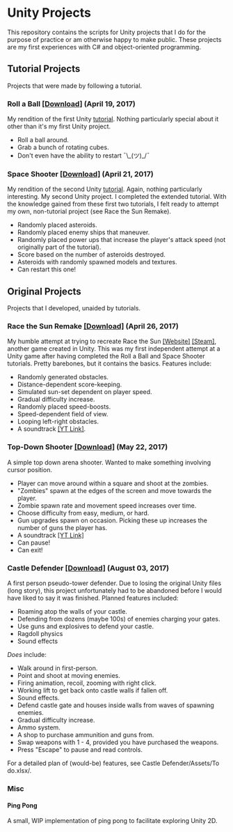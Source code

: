 ﻿# Unity Projects
This repository contains the scripts for Unity projects that I do for the purpose of practice or am otherwise happy to make public. These projects are my first experiences with C# and object-oriented programming.

## Tutorial Projects
Projects that were made by following a tutorial.

### Roll a Ball [[Download]](https://mega.nz/#!KhQgxBgT!pvlEKbkilkBpdiaNdiZn6C2Vo2n5zqlramQ7QUkI-j4) (April 19, 2017)
My rendition of the first Unity [tutorial](https://unity3d.com/learn/tutorials/projects/roll-ball-tutorial). Nothing particularly special about it other than it's my first Unity project.
- Roll a ball around.
- Grab a bunch of rotating cubes.
- Don't even have the ability to restart ¯\\_(ツ)\_/¯

### Space Shooter [[Download]](https://mega.nz/#!KwJDWRoR!-_g4zt1gT3zF8vN_vFVUxJxXGOuqKdRQ-MzOXgyIfyk) (April 21, 2017)
My rendition of the second Unity [tutorial](https://unity3d.com/learn/tutorials/projects/space-shooter-tutorial). Again, nothing particularly interesting. My second Unity project. I completed the extended tutorial. With the knowledge gained from these first two tutorials, I felt ready to attempt my own, non-tutorial project (see Race the Sun Remake).
- Randomly placed asteroids.
- Randomly placed enemy ships that maneuver.
- Randomly placed power ups that increase the player's attack speed (not originally part of the tutorial).
- Score based on the number of asteroids destroyed.
- Asteroids with randomly spawned models and textures.
- Can restart this one!

## Original Projects
Projects that I developed, unaided by tutorials.

### Race the Sun Remake [[Download]](https://mega.nz/#!H1pBUQqZ!hnw-denD2tkhf1V39zaU7H54utnIiI707Kv68kLrR14) (April 26, 2017)
My humble attempt at trying to recreate Race the Sun [[Website]](http://flippfly.com/racethesun/) [[Steam]](http://store.steampowered.com/app/253030/Race_The_Sun/), another game created in Unity. This was my first independent attempt at a Unity game after having completed the Roll a Ball and Space Shooter tutorials. 
Pretty barebones, but it contains the basics. Features include:
- Randomly generated obstacles.
- Distance-dependent score-keeping.
- Simulated sun-set dependent on player speed.
- Gradual difficulty increase.
- Randomly placed speed-boosts.
- Speed-dependent field of view.
- Looping left-right obstacles.
- A soundtrack [[YT Link]](https://www.youtube.com/watch?v=DDCIIiRVooc).

### Top-Down Shooter [[Download]](https://mega.nz/#!O8hyHb7T!5s8nx-8m1aq-TwMVyTPSMwD5HdJZ2FX8wi8l6iBVxWs) (May 22, 2017)
A simple top down arena shooter. Wanted to make something involving cursor position.
- Player can move around within a square and shoot at the zombies.
- "Zombies" spawn at the edges of the screen and move towards the player.
- Zombie spawn rate and movement speed increases over time.
- Choose difficulty from easy, medium, or hard.
- Gun upgrades spawn on occasion. Picking these up increases the number of guns the player has.
- A soundtrack [[YT Link]](https://www.youtube.com/watch?v=hppMvp5nA1U)
- Can pause!
- Can exit!

### Castle Defender [[Download]](https://mega.nz/#!7tRAnaRJ!yEh29TVLusIG-7kLh-PFCt2hENM77t6uIxh5qCtqP_s) (August 03, 2017)
A first person pseudo-tower defender. Due to losing the original Unity files (long story), this project unfortunately had to be abandoned before I would have liked to say it was finished. Planned features included:
- Roaming atop the walls of your castle.
- Defending from dozens (maybe 100s) of enemies charging your gates.
- Use guns and explosives to defend your castle.
- Ragdoll physics
- Sound effects

*Does* include:
- Walk around in first-person.
- Point and shoot at moving enemies.
- Firing animation, recoil, zooming with right click.
- Working lift to get back onto castle walls if fallen off.
- Sound effects.
- Defend castle gate and houses inside walls from waves of spawning enemies.
- Gradual difficulty increase.
- Ammo system.
- A shop to purchase ammunition and guns from.
- Swap weapons with 1 - 4, provided you have purchased the weapons.
- Press "Escape" to pause and read controls.

For a detailed plan of (would-be) features, see Castle Defender/Assets/To do.xlsx/.

### Misc

#### Ping Pong
A small, WIP implementation of ping pong to facilitate exploring Unity 2D.